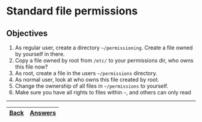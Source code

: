 # Standard file permissions

## Objectives

1. As regular user, create a directory `~/permissioning`. Create a file owned by yourself in there.
2. Copy a file owned by root from `/etc/` to your permissions dir, who owns this file now?
3. As root, create a file in the users `~/permissions` directory.
4. As normal user, look at who owns this file created by root.
5. Change the ownership of all files in `~/permissions` to yourself.
6. Make sure you have all rights to files within `~`, and others can only read

---
[Back](/README.md)| [Answers](https://github.com/ricmmartins/fasthack-linux-answers/blob/main/challenges/lab-permissions.md) | 
:----- |:-----
